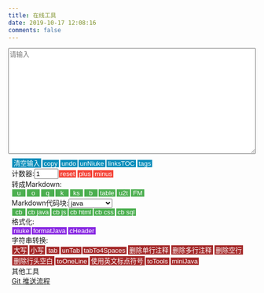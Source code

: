 ```yaml
---
title: 在线工具
date: 2019-10-17 12:08:16
comments: false
---
```

<div id="panel"><textarea rows="14" id="input" placeholder="请输入" contenteditable="true"></textarea><br><span class="tools"><span><button class="btn" onclick="clearInput()">清空输入</button><button class="btn" onclick="copy()">copy</button><button class="btn" onclick="undo()">undo</button><button class="btn" onclick="unNiuke()">unNiuke</button><button class="btn" onclick="linksTOC()">linksTOC</button><button class="btn" onclick="tags()">tags</button></span><br><span>计数器:</span><input type="text" name="counter" id="counter" value="1" size="3" /><span><button class="btn btn-color-red" onclick="document.getElementById('counter').value='1'">reset</button><button class="btn btn-color-red" onclick="plus()">plus</button><button class="btn btn-color-red" onclick="minus()">minus</button></span><br><span>转成Markdown:</span><br><span><button class="btn btn-color-green" onclick="mdU()">u</button><button class="btn btn-color-green" onclick="mdO()">o</button><button class="btn btn-color-green" onclick="mdQ()">q</button><button class="btn btn-color-green" onclick="mdK()">k</button><button class="btn btn-color-green" onclick="mdKs()">ks</button><button class="btn btn-color-green" onclick="mdB()">b</button><button class="btn btn-color-green" onclick="mdtableCopy()">table</button><button class="btn btn-color-green" onclick="mdU2T()">u2t</button><button class="btn btn-color-green" onclick="frontMatter()">FM</button></span><br><span>Markdown代码块:</span><select id="Option" name="Option"><option value=''>不设置语言</option><option value="java" selected>java</option><option value="javascript">javascript</option><option value="html">html</option><option value="sql">sql</option><option value="css">css</option></select><br><span><button class="btn btn-color-green" onclick="mdCbOption()">cb</button><button class="btn btn-color-green" onclick="mdCb('java')">cb&nbsp;java</button><button class="btn btn-color-green" onclick="mdCb('javascript')">cb&nbsp;js</button><button class="btn btn-color-green" onclick="mdCb('html')">cb&nbsp;html</button><button class="btn btn-color-green" onclick="mdCb('css')">cb&nbsp;css</button><button class="btn btn-color-green" onclick="mdCb('sql')">cb&nbsp;sql</button></span><br><span>格式化:</span><br><span><button class="btn btn-color-blueviolet" onclick="niuke()">niuke</button><button class="btn btn-color-blueviolet" onclick="formatJava()">formatJava</button><button class="btn btn-color-blueviolet" onclick="cHeader()">cHeader</button></span><br><span>字符串转换:</span><br><span><button class="btn btn-color-brown" onclick="upperCase()">大写</button><button class="btn btn-color-brown" onclick="lowerCase()">小写</button></span><span><button class="btn btn-color-brown" onclick="tab()">tab</button><button class="btn btn-color-brown" onclick="unTab()">unTab</button><button class="btn btn-color-brown" onclick="tabTo4Spaces()">tabTo4Spaces</button></span><span><button class="btn btn-color-brown" onclick="deleteSingleLineComment()">删除单行注释</button><button class="btn btn-color-brown" onclick="deleteMultilineComments()">删除多行注释</button><button class="btn btn-color-brown" onclick="deleteBlankLine()">删除空行</button><button class="btn btn-color-brown" onclick="deleteSpaceStart()">删除行头空白</button><button class="btn btn-color-brown" onclick="toOneLine()">toOneLine</button></span><span><button class="btn btn-color-brown" onclick="toEnPunctuation()">使用英文标点符号</button><button class="btn btn-color-brown" onclick="toTools()">toTools</button><button class="btn btn-color-brown" onclick="miniJava()">miniJava</button></span><br><span>其他工具</span><br><a href='/blog/html/6a91baf/'>Git 推送流程</a></span></div>
<style type="text/css">
    .btn {
        background-color: #008CBA;
        border: none;
        color: white;
        padding: 0em 0.2em 0em 0.2em;
        text-align: center;
        text-decoration: none;
        display: inline-block;
        margin: 0.1em 0.1em 0.1em 0.1em;
        cursor: pointer;
        min-width: 2em;
    }
    .tools {
        /* 变成块级元素 */
        display: block;
        margin: 0.5em;
    }
    .block {
        display: block;
    }
    .btn-color-red {
        background-color: #f44336;
    }
    .btn-color-green {
        background-color: #4CAF50;
    }
    .btn-color-pink {
        background-color: #FF00FF;
    }
    .btn-color-blue {
        background-color: #008CBA;
    }
    .btn-color-blueviolet {
        background-color: BlueViolet;
    }
    .btn-color-brown {
        background-color: brown;
    }
    .btn-color-crimson {
        background-color: crimson;
    }
    .btn-color-black {
        background-color: black;
    }
    .btn-color-gray {
        background-color: #555555;
    }
    /* 文本框样式 */
    textarea {
        width: 100%;
        margin-right: auto;
    }
    /* 覆盖样式 */
    header.post-header div.post-meta {
        margin-bottom: 0.875em;
    }
    div.posts-expand div.post-block {
        padding-top: 0em;
    }
</style>
<script>
    var input = document.getElementById("input");
    var inputBackup;
    var timeOut;
    var depth = 0;
    function checkInput() {
        return !(input.value === null || input.value === "");
    }
    function backupInput() {
        inputBackup = input.value;
    }
    function undo() {
        input.value = inputBackup;
        if (timeOut != null) {
            window.clearTimeout(timeOut);
        }
        input.select();
        document.execCommand("Copy");
        input.blur();
    }
    function tags() {
        input.value = "\ntags: 有空了解一下";
        copy();
    }
    function linksTOC(text) {
        if (text == null) {
            result(linksTOC(input.value));
        } else {
            var head = "<div id='my_toc'>\n\n";
            var tail =
                "\n</div>\n<script>if (navigator.platform.search('arm')==-1){document.getElementById('my_toc').style.display = 'none';}" +
                "<__script>\n".replace("__", "/");
            var regex = /^(#+) (.+?)(?: #*)?$/mg;
            var matchs = text.match(regex);
            var resultStr = "";
            var item = '';
            var tabs = '';
            var title = '';
            var MdLinkRegex = /\[(.+?)\]\(.+?\)/;
            for (var i = 0; i < matchs.length; i++) {
                tabs = generateIndentation(matchs[i].replace(regex, "$1").length - 1);
                title = matchs[i].replace(regex, "$2");
                if (title.match(MdLinkRegex)) {
                    title = title.replace(MdLinkRegex, '$1');
                }
                item = tabs + "- [" + title + "](/links/#" + title + ")" + "\n"
                console.log(item);
                resultStr += item;
            }
            return head + resultStr + tail;
        }
    }
    function generateIndentation(count) {
        var indentation = '';
        for (var i = 0; i < count; i++) {
            indentation += "    ";
        }
        return indentation;
    }
    function clearInput() {
        input.value = "";
    }
    function copy() {
        if (timeOut != null) {
            window.clearTimeout(timeOut);
        }
        input.select();
        document.execCommand("Copy");
        input.placeholder = "运行结果已经复制到剪贴板中!";
        input.blur();
        timeOut = window.setTimeout(clearInput, 10000);
    }
    function result(text) {
        backupInput();
        input.value = text;
        copy();
    }
    function plus() {
        var counter = document.getElementById('counter');
        counter.value = Number(counter.value) + 1
    }
    function minus() {
        var counter = document.getElementById('counter');
        var minus1 = Number(counter.value) - 1;
        counter.value = (minus1) > 0 ? minus1 : 1;
    }
    function upperCase() {
        if (checkInput()) {
            result(input.value.toUpperCase());
        } else {
            input.placeholder = "请先输入!";
        }
    }
    function lowerCase() {
        if (checkInput()) {
            result(input.value.toLowerCase());
        } else {
            input.placeholder = "请先输入!";
        }
    }
    function deleteSingleLineComment(text) {
        if (typeof (text) == "undefined") {
            result(deleteSingleLineComment(input.value));
        }
        else {
            text = text.replace(/^[ ]*<!--.+-->/mg, "");
            text = text.replace(/^[ ]*\/\/.*\n/mg, "");
            return text;
        }
    }
    function deleteBlankLine(text) {
        if (typeof (text) == "undefined") {
            text = input.value;
            result(text.replace(/^[ ]*\n/mg, ""));
        }
        else {
            text = text.replace(/^[ ]*$\n/mg, "");
            text = text.replace(/\n^[ ]*$/mg, "");
            return text;
        }
    }
    function tab() {
        result(input.value.replace(/^/mg, "    "));
    }
    function unTab(text) {
        if (typeof (text) == "undefined") {
            result(unTab(input.value));
        }
        else {
            return text.replace(/^    /mg, "");
        }
    }
    function tabTo4Spaces(text) {
        if (typeof (text) == "undefined") {
            result(tabTo4Spaces(input.value));
        } else {
            return text.replace(/\t/mg, "    ");
        }
    }
    function deleteMultilineComments(text) {
        if (typeof (text) == "undefined") {
            result(deleteMultilineComments(input.value));
        } else {
            return text.replace(/\/\*{1,2}\n(?:[ ]*\*.*?\n)+/mg, "");
        }
    }
    function deleteSpaceStart(text) {
        if (typeof (text) == "undefined") {
            result(deleteBlankLine(input.value));
        } else {
            return text.replace(/^[ ]+/mg, "");
        }
    }
    function toOneLine(text) {
        if (typeof (text) == "undefined") {
            result(toOneLine(input.value));
        }
        else {
            text = text.replace(/^[ ]+/mg, "");
            text = text.replace(/\n/mg, "");
            return text;
        }
    }
    function toEnPunctuation(text) {
        if (typeof (text) == "undefined") {
            result(toEnPunctuation(input.value));
        }
        else {
            text = text.replace(/“/g, '"');
            text = text.replace(/”/g, '"');
            text = text.replace(/‘/g, "'");
            text = text.replace(/’/g, "'");
            text = text.replace(/，/g, ",");
            text = text.replace(/！/g, "!");
            text = text.replace(/：/g, ":");
            text = text.replace(/；/g, ";");
            text = text.replace(/（/g, "(");
            text = text.replace(/）/g, ")");
            return text;
        }
    }
    function miniDiv(text) {
        var miniText = text.match(/([ ]*<div id="panel">\n(?:.*\n)+?[ ]*<\/div>)/m)[0];
        console.log(miniText);
        miniText = toOneLine(miniText);
        text = text.replace(/([ ]*<div id="panel">\n(?:.*\n)+?[ ]*<\/div>)/m, "");
        return miniText + text;
    }
    function toTools() {
        var header="---\ntitle: 在线工具\ndate: 2019-10-17 12:08:16\ncomments: false\n---\n"
        var text = input.value;
        text = deleteSingleLineComment(text);
        text = deleteBlankLine(text)
        text = text.replace(/(?:.*\n)+<body>\n/m, "");
        text = text.replace(/<\/body>\n(?:.*\n?)*/m, "");
        text = miniDiv(text);
        text = unTab(text);
        text=header+text;
        result(text)
    }
    function mdU() {
        var text = input.value;
        text = deleteBlankLine(text);
        var ErrorStartCharacterRegex = /^[^a-zA-Z0-9\u4e00-\u9fa5][ ]+/mg;
        text = text.replace(ErrorStartCharacterRegex, "");
        text = text.replace(/^(.+)/mg, "- $1");
        text = deleteBlankLine(text);
        text = text + "\n";
        result(text);
    }
    function mdO() {
        var text = input.value;
        text = deleteBlankLine(text);
        var ErrorStartCharacterRegex = /^[^a-zA-Z0-9\u4e00-\u9fa5][ ]+/mg;
        text = text.replace(ErrorStartCharacterRegex, "");
        var lines = text.split(/\n/mg);
        var outText = "";
        lines.forEach(function (item, index) {
            outText += (index + 1) + ". " + item + "\n";
        })
        outText = outText + "\n";
        result(outText);
    }
    function mdQ() {
        var text = input.value;
        text = deleteBlankLine(text);
        var ErrorStartCharacterRegex = /^[^a-zA-Z0-9\u4e00-\u9fa5][ ]+/mg;
        text = text.replace(ErrorStartCharacterRegex, "")
        text = text.replace(/^/mg, "> ");
        text = text + "\n";
        result(text);
    }
    function mdK() {
        result("`" + input.value + "`");
    }
    function mdKs(text) {
        if (typeof (text) == "undefined") {
            result(mdKs(input.value));
        } else {
            text = text.replace(/`?((?:-(?! ))?[a-zA-Z<][a-zA-Z0-9 ():\_.\/\[\]<>,+="?-]*[a-zA-Z0-9);>/.\*\]])`?/mg,
                "`$1`");
            return text;
        }
    }
    function mdB() {
        result("**" + input.value + "**");
    }
    function mdCb(Language) {
        result("```" + Language + "\n" + input.value + "\n```");
    }
    function mdCbOption() {
        mdCb(document.getElementById('Option').value);
    }
    function mdU2T() {
        var tableHead = "||描述|\n|:--|:--|\n"
        var text = input.value;
        text = deleteSpaceStart(text);
        text = deleteBlankLine(text);
        text = toEnPunctuation(text);
        text = mdKs(text);
        text = text.replace(/^[-*] /mg, "");
        text = text.replace(/^(`.+?`):/mg, "$1|");
        text = text.replace(/^/mg, "|");
        text = text.replace(/$/mg, "|");
        text = tableHead + text;
        result(text);
    }
    function mdtableCopy() {
        var text = input.value;
        text = text.replace(/[ ]{2,}/mg, "|");
        text = text.replace(/^/mg, "|");
        text = text.replace(/$/mg, "|");
        var strs = text.split("\n");
        text = '';
        strs.forEach(function (item, index) {
            console.log(index)
            if (index == 1) {
                text += item.replace(/[^|]+/mg, ":--") + "\n";
            }
            text += item + "\n";
        });
        result(text);
    }
    function frontMatter() {
        var text = input.value;
        text = text.replace(/\n/mg, "");
        var title = text.replace(/^.+source\/_posts.+\/(.+?).md$/, "$1");
        var dateStr = title.match(/(\d{4}年\d{1,2}月\d{1,2})日/)[1];
        dateStr = dateStr.replace(/([年月])/g, "-");
        var now = new Date();
        dateStr += " " + now.getHours() + ":" + now.getMinutes() + ":" + now.getSeconds();
        console.log(dateStr);
        var categories = text.replace(/^.+source\/_posts(.+)\/.+?.md$/, "$1");
        categories = categories.replace(/\//g, "\n  - ");
        var fm = "---\n" + "title: " + title + "\n" + "categories: " + categories + "\n" + "date: " + dateStr +
            "\n---\n";
        result(fm);
    }
    function unNiuke() {
        undo();
        minus();
    }
    function niuke() {
        var problem = '';
        var selects = '';
        var answer = '';
        var selectStart = 0;
        var selectEnd = 0;
        var counter = document.getElementById("counter");
        var text = input.value;
        text = toEnPunctuation(text);
        selects = text.match(/(?:[A-z]\n.+?\n)+/mg)[0];
        selectStart = text.indexOf(selects);
        selectEnd = selectStart + selects.length;
        selects = mdKs(selects);
        selects = selects.replace(/([A-Z])\n(.+)/mg, "- $1 $2");
        problem += text.substring(0, selectStart);
        problem = deleteBlankLine(problem) + "\n";
        answer = text.substring(selectEnd);
        answer = deleteBlankLine(answer);
        answer = answer.replace(/(^正确答案: `?[A-Za-z]+`?$)/mg,
            "\n## 解析\n<details><summary>显示答案/隐藏答案</summary>$1</details>\n\n");
        text = "\n# 题目" + counter.value + "\n" + problem + selects + answer;
        result(text);
        plus();
    }
    function convertSingleLineComments(text) {
        return text.replace(/(?:[ ]*)(\/\/.+)/mg, "$1__newLine__");
    }
    function restoreSingleLineComment(text) {
        var textTemp = '';
        var regex = /([ ]*)(?:(\/\/.+?)__newLine__)+(.*)/mg;
        var flag;
        if ((flag = regex.test(text))) {
            var singleLineComments = text.match(regex);
            var tabs = '';
            var start = 0;
            var end = 0;
            for (var i = 0; i < singleLineComments.length; i++) {
                var recovery = '';
                start = text.indexOf(singleLineComments[i]);
                textTemp += text.substring(end, start);
                end = start + singleLineComments[i].length;
                var singleLineCommentArr = singleLineComments[i].split("__newLine__");
                for (var j = 0; j < singleLineCommentArr.length; j++) {
                    if (j == 0) {
                        tabs = singleLineCommentArr[j].substring(0, singleLineCommentArr[j].indexOf("//"));
                        recovery += singleLineCommentArr[j] + "\n";
                    } else {
                        recovery += tabs + singleLineCommentArr[j] + "\n";
                    }
                }
                textTemp += recovery;
            }
        }
        textTemp += text.substring(end);
        return textTemp;
    }
    function restoreFor(text) {
        return text.replace(/for[ ]*\((.*?);\n?[ ]*(.*?);\n?[ ]*(.+)\)/mg, "for($1;$2;$3)");
    }
    function formatJavaCode(text) {
        if (typeof (text) == "undefined") {
            console.log("请输入参数");
        } else {
            var lineTemp = '';
            var value = '';
            for (var i = 0; i < text.length; i++) {
                value = text[i];
                if (value == "{") {
                    depth++;
                    lineTemp
                        += "{" + "\n" + depthTab(depth);
                } else if (value == "}") {
                    depth--;
                    lineTemp += "\n" + depthTab(depth) +
                        "}" + "\n" + depthTab(depth);
                    if (depth == 0) {
                        lineTemp += "\n";
                    }
                } else if (value == ";") {
                    lineTemp
                        += ";" + "\n" + depthTab(depth);
                } else {
                    lineTemp += value;
                }
            }
            return lineTemp;
        }
    }
    function formatJava(text) {
        if (typeof (text) == "undefined") {
            result(formatJava(input.value));
        }
        else {
            text = toEnPunctuation(text);
            text = convertSingleLineComments(text);
            text = toOneLine(text);
            text = formatJavaCode(text);
            text = restoreSingleLineComment(text);
            text = deleteBlankLine(text);
            text = restoreFor(text);
            return text;
        }
    }
    function depthTab(depth) {
        var tab = "    ";
        var depthTabs = '';
        for (var i = 0; i < depth; i++) {
            depthTabs += tab;
        }
        return depthTabs;
    }
    function miniJava() {
        var text = input.value;
        text = deleteMultilineComments(text);
        text = deleteSingleLineComment(text);
        text = formatJava(text);
        text = deleteSingleLineComment(text);
        text = deleteBlankLine(text);
        result(text);
    }
    function cHeader() {
        if (checkInput()) {
            var legalFileName = /^[a-zA-Z_]\w*$/;
            if (legalFileName.test(input.value)) {
                var upperCase = input.value.toUpperCase();
                var text = "//" + input.value + ".h\n" + "#ifndef _" + upperCase + "_H_ //如果没有引入头文件" + input
                    .value + ".h\n" + "    #define _" + upperCase + "_H_ //那就引入头文件" + input.value + ".h\n" +
                    "#endif";
                result(text);
            } else {
                input.placeholder = "输入文件名格式错误,请以字母或下划线开头!";
            }
        } else {
            input.placeholder = "请先输入不带后缀的头文件名称";
        }
    }
</script>
